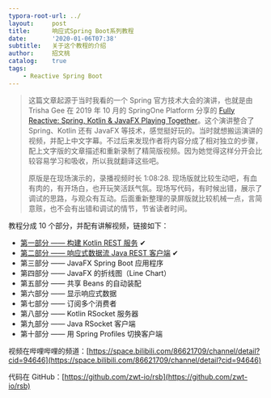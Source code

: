 ```yaml
---
typora-root-url: ../
layout:     post
title:      响应式Spring Boot系列教程
date:       '2020-01-06T07:38'
subtitle:   关于这个教程的介绍
author:     招文桃
catalog:    true
tags:
    - Reactive Spring Boot
---
```




> 这篇文章起源于当时我看的一个 Spring 官方技术大会的演讲，也就是由 Trisha Gee 在 2019 年 10 月的 SpringOne Platform 分享的 [Fully Reactive: Spring, Kotlin & JavaFX Playing Together](https://youtu.be/Lse51SpfKHo)。这个演讲整合了 Spring、Kotlin 还有 JavaFX 等技术，感觉挺好玩的。当时就想搬运演讲的视频，并配上中文字幕。不过后来发现作者将内容分成了相对独立的步骤，配上文字版的文章描述和重新录制了精简版视频。因为她觉得这样分开会比较容易学习和吸收，所以我就翻译这些吧。
>
> 原版是在现场演示的，录播视频时长 1:08:28. 现场版就比较生动吧，有血有肉的，有开场白，也开玩笑活跃气氛。现场写代码，有时候出错，展示了调试的思路，与观众有互动。后面重新整理的录屏版就比较机械一点，言简意赅，也不会有出错和调试的情节，节省读者时间。<!--more-->



教程分成  10 个部分，并配有讲解视频，链接如下：

- [第一部分 —— 构建 Kotlin REST 服务](https://www.bilibili.com/video/av80335114) ✔
- [第二部分 —— 响应式数据流 Java REST 客户端](https://www.bilibili.com/video/av81233693) ✔
- 第三部分 —— JavaFX Spring Boot 应用程序
- 第四部分 —— JavaFX 的折线图（Line Chart）
- 第五部分 —— 共享 Beans 的自动装配
- 第六部分 —— 显示响应式数据
- 第七部分 —— 订阅多个消费者
- 第八部分 —— Kotlin RSocket 服务器
- 第九部分 —— Java RSocket 客户端
- 第十部分 —— 用 Spring Profiles 切换客户端



视频在哔哩哔哩的频道：[https://space.bilibili.com/86621709/channel/detail?cid=94646](https://space.bilibili.com/86621709/channel/detail?cid=94646)



代码在 GitHub：[https://github.com/zwt-io/rsb](https://github.com/zwt-io/rsb)

